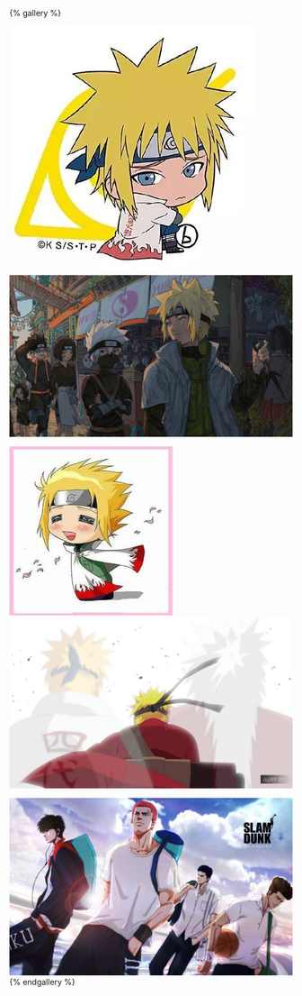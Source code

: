 {% gallery %}

![](/gallery/wallpaper/namikaze_minato_2.png)
![](/gallery/wallpaper/namikaze_minato_3.jpeg)

![](/gallery/wallpaper/namikaze_minato_5.jpeg)
![](/gallery/wallpaper/naruto_1.jpg)

![](/gallery/wallpaper/slam_dunk_2.jpg)
{% endgallery %}
